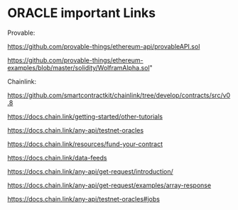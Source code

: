 # ORACLE important Links

Provable: 

https://github.com/provable-things/ethereum-api/provableAPI.sol

https://github.com/provable-things/ethereum-examples/blob/master/solidity/WolframAlpha.sol"


Chainlink: 

https://github.com/smartcontractkit/chainlink/tree/develop/contracts/src/v0.8

https://docs.chain.link/getting-started/other-tutorials

https://docs.chain.link/any-api/testnet-oracles

https://docs.chain.link/resources/fund-your-contract

https://docs.chain.link/data-feeds

https://docs.chain.link/any-api/get-request/introduction/

https://docs.chain.link/any-api/get-request/examples/array-response

https://docs.chain.link/any-api/testnet-oracles#jobs
